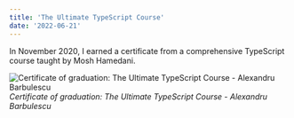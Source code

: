 ```yaml
---
title: 'The Ultimate TypeScript Course'
date: '2022-06-21'
---
```


In November 2020, I earned a certificate from a comprehensive TypeScript course taught by Mosh Hamedani.

![Certificate of graduation: The Ultimate TypeScript Course - Alexandru Barbulescu](/images/certifications/typescript/the-ultimate-typescript-course.png)
_Certificate of graduation: The Ultimate TypeScript Course - Alexandru Barbulescu_
